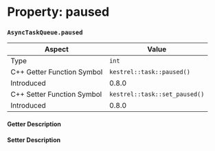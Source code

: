 
# Property: paused
### `AsyncTaskQueue.paused`

| Aspect | Value |
| --- | --- |
| Type | `int` |
| C++ Getter Function Symbol | `kestrel::task::paused()` |
| Introduced | 0.8.0 |
| C++ Setter Function Symbol | `kestrel::task::set_paused()` |
| Introduced | 0.8.0 |

#### Getter Description

#### Setter Description

